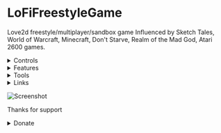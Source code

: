 # LoFiFreestyleGame
Love2d freestyle/multiplayer/sandbox game
Influenced by Sketch Tales, World of Warcraft, Minecraft, Don't Starve, Realm of the Mad God, Atari 2600 games.

<details>
 <summary>Controls</summary>

F11: editor 

	page down: next editor item

	RMB: place editor item

F12 debugger

LMB: move

Shift-LMB: select

RMB: use active item (seeds in slot 1 plants grass)

1-4: switch active item

X: mount/dismount horse

Z: change player skin

Home: change player sprite to any sprite

</details>




<details>
 <summary>Features</summary>

4096x4096 px world

128*128 px (4x scaled) resizable window

walking

basic ai (pantera and sheep)

network: server-client mode


</details>

<details>
 <summary>Tools</summary>

love2d (engine)

ZeroBrane (ide)

Aseprite (sprites)

</details>


<details>
 <summary>Links</summary>

Stream (mostly inactive/slow 3g internet)

https://www.twitch.tv/marvelme

</details>



![Screenshot](https://3.bp.blogspot.com/-Thgk56DZZus/Wyma2y5au_I/AAAAAAAADGU/AFKZd2obv0ktZX56X_aJU8iQzYdBeeOoACLcBGAs/s1600/Blog-ULR-1.jpg)


Thanks for support

<details>
 <summary>Donate</summary>
https://www.patreon.com/marvelme

http://yasobe.ru/na/make_me_happy

btc: 3MV443JyoGvd1WX1UhwLSKfS1VmTQg4QBr

eth: 0xF58BD9894f9039C76d9329d7570011DB280049BD

</details>
